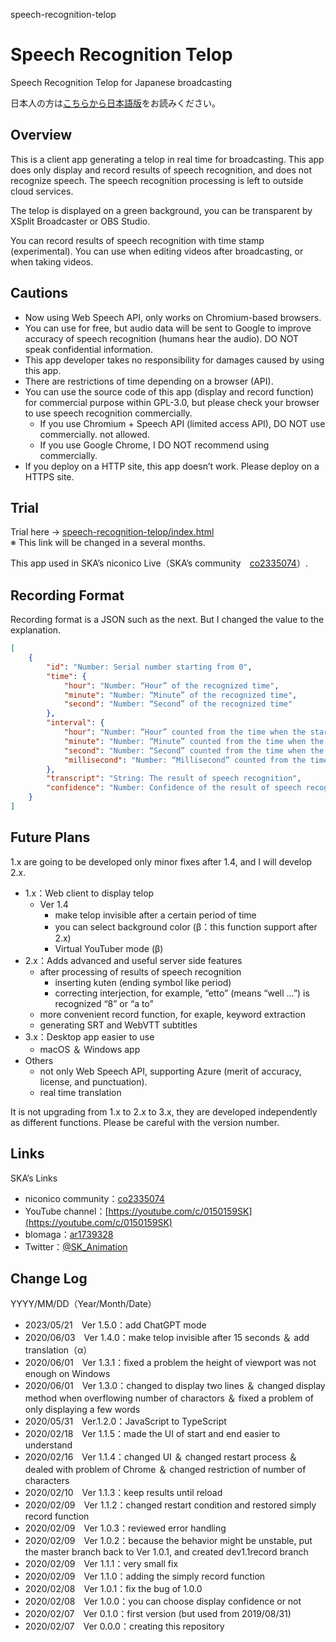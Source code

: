 speech-recognition-telop

# Speech Recognition Telop

Speech Recognition Telop for Japanese broadcasting

日本人の方は[こちらから日本語版](./README.md)をお読みください。


## Overview

This is a client app generating a telop in real time for broadcasting. This app does only display and record results of speech recognition, and does not recognize speech. The speech recognition processing is left to outside cloud services.

The telop is displayed on a green background, you can be transparent by XSplit Broadcaster or OBS Studio.

You can record results of speech recognition with time stamp (experimental). You can use when editing videos after broadcasting, or when taking videos.


## Cautions

- Now using Web Speech API, only works on Chromium-based browsers.
- You can use for free, but audio data will be sent to Google to improve accuracy of speech recognition (humans hear the audio). DO NOT speak confidential information.
- This app developer takes no responsibility for damages caused by using this app.
- There are restrictions of time depending on a browser (API).
- You can use the source code of this app (display and record function) for commercial purpose within GPL-3.0, but please check your browser to use speech recognition commercially.
	- If you use Chromium + Speech API (limited access API), DO NOT use commercially. not allowed.
	- If you use Google Chrome, I DO NOT recommend using commercially.
- If you deploy on a HTTP site, this app doesn’t work. Please deploy on a HTTPS site.


## Trial

Trial here → [speech-recognition-telop/index.html](https://skasapp.github.io/speech-recognition-telop/index.html)  
※ This link will be changed in a several months.

This app used in SKA’s niconico Live（SKA’s community　[co2335074](https://com.nicovideo.jp/community/co2335074)）.


## Recording Format

Recording format is a JSON such as the next. But I changed the value to the explanation.

```JSON
[
	{
		"id": "Number: Serial number starting from 0",
		"time": {
			"hour": "Number: “Hour” of the recognized time",
			"minute": "Number: “Minute” of the recognized time",
			"second": "Number: “Second” of the recognized time"
		},
		"interval": {
			"hour": "Number: “Hour” counted from the time when the start button was clicked",
			"minute": "Number: “Minute” counted from the time when the start button was clicked",
			"second": "Number: “Second” counted from the time when the start button was clicked",
			"millisecond": "Number: “Millisecond” counted from the time when the start button was clicked"
		},
		"transcript": "String: The result of speech recognition",
		"confidence": "Number: Confidence of the result of speech recognition"
	}
]

```


## Future Plans

1.x are going to be developed only minor fixes after 1.4, and I will develop 2.x.

- 1.x：Web client to display telop
	- Ver 1.4
		- make telop invisible after a certain period of time
		- you can select background color (β：this function support after 2.x)
		- Virtual YouTuber mode (β)
- 2.x：Adds advanced and useful server side features
	- after processing of results of speech recognition
		- inserting kuten (ending symbol like period)
		- correcting interjection, for example, “etto” (means “well …”) is recognized “8” or “a to”
	- more convenient record function, for exaple, keyword extraction
	- generating SRT and WebVTT subtitles
- 3.x：Desktop app easier to use
	- macOS ＆ Windows app
- Others
	- not only Web Speech API, supporting Azure (merit of accuracy, license, and punctuation).
	- real time translation

It is not upgrading from 1.x to 2.x to 3.x, they are developed independently as different functions. Please be careful with the version number.


## Links

SKA’s Links

- niconico community：[co2335074](https://com.nicovideo.jp/community/co2335074)
- YouTube channel：[https://youtube.com/c/0150159SK](https://youtube.com/c/0150159SK)
- blomaga：[ar1739328](https://ch.nicovideo.jp/skas-web/blomaga/ar1739328)
- Twitter：[@SK_Animation](https://twitter.com/SK_Animation)


## Change Log

YYYY/MM/DD（Year/Month/Date）

- 2023/05/21　Ver 1.5.0：add ChatGPT mode
- 2020/06/03　Ver 1.4.0：make telop invisible after 15 seconds ＆ add translation（α）
- 2020/06/01　Ver 1.3.1：fixed a problem the height of viewport was not enough on Windows
- 2020/06/01　Ver 1.3.0：changed to display two lines ＆ changed display method when overflowing number of charactors ＆ fixed a problem of only displaying a few words
- 2020/05/31　Ver.1.2.0：JavaScript to TypeScript
- 2020/02/18　Ver 1.1.5：made the UI of start and end easier to understand
- 2020/02/16　Ver 1.1.4：changed UI ＆ changed restart process ＆ dealed with problem of Chrome ＆ changed restriction of number of characters
- 2020/02/10　Ver 1.1.3：keep results until reload
- 2020/02/09　Ver 1.1.2：changed restart condition and restored simply record function
- 2020/02/09　Ver 1.0.3：reviewed error handling
- 2020/02/09　Ver 1.0.2：because the behavior might be unstable, put the master branch back to Ver 1.0.1, and created dev1.1record branch
- 2020/02/09　Ver 1.1.1：very small fix
- 2020/02/09　Ver 1.1.0：adding the simply record function
- 2020/02/08　Ver 1.0.1：fix the bug of 1.0.0
- 2020/02/08　Ver 1.0.0：you can choose display confidence or not
- 2020/02/07　Ver 0.1.0：first version (but used from 2019/08/31)
- 2020/02/07　Ver 0.0.0：creating this repository
